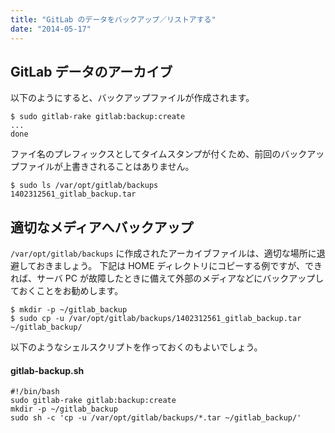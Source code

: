 ```yaml
---
title: "GitLab のデータをバックアップ／リストアする"
date: "2014-05-17"
---
```


GitLab データのアーカイブ
----

以下のようにすると、バックアップファイルが作成されます。

```
$ sudo gitlab-rake gitlab:backup:create
...
done
```

ファイ名のプレフィックスとしてタイムスタンプが付くため、前回のバックアップファイルが上書きされることはありません。

```
$ sudo ls /var/opt/gitlab/backups
1402312561_gitlab_backup.tar
```


適切なメディアへバックアップ
----

`/var/opt/gitlab/backups` に作成されたアーカイブファイルは、適切な場所に退避しておきましょう。
下記は HOME ディレクトリにコピーする例ですが、できれば、サーバ PC が故障したときに備えて外部のメディアなどにバックアップしておくことをお勧めします。

```
$ mkdir -p ~/gitlab_backup
$ sudo cp -u /var/opt/gitlab/backups/1402312561_gitlab_backup.tar ~/gitlab_backup/
```

以下のようなシェルスクリプトを作っておくのもよいでしょう。

#### gitlab-backup.sh

```shell
#!/bin/bash
sudo gitlab-rake gitlab:backup:create
mkdir -p ~/gitlab_backup
sudo sh -c 'cp -u /var/opt/gitlab/backups/*.tar ~/gitlab_backup/'
```

